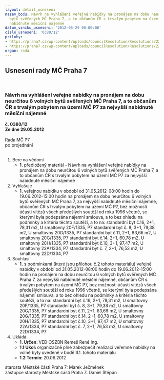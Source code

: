 ```yaml
---
layout: detail_usneseni
nazev_bodu: Návrh na vyhlášení veřejné nabídky na pronájem na dobu neurčitou 6 volných
  bytů svěřených MČ Praha 7, a to občanům ČR s trvalým pobytem na území MČ P7 za nejvyšší
  nabídnuté měsíční nájemné
datum_vzniku_usneseni: '2012-05-29 00:00:00'
cislo_usneseni: '0380/12'
prilohy:
- https://praha7.cz/wp-content/uploads/councilResolution/Resolutions/22810/30-12-r12-0529-sou_6_vol.byt%c5%af_-_podm.doc
- https://praha7.cz/wp-content/uploads/councilResolution/Resolutions/22810/30-12-r12-0529-sou_6_vol.byt%c5%af_-_form.doc
organ: rada
---
```

<div id="ucUsn_pList" class="usn">
	<span><h2>Usnesení rady MČ Praha 7 </h2>
<br></span><div class="standBody">
<span><h3>Návrh na vyhlášení veřejné nabídky na pronájem na dobu neurčitou 6 volných bytů svěřených MČ Praha 7, a to občanům ČR s trvalým pobytem na území MČ P7 za nejvyšší nabídnuté měsíční nájemné</h3></span><div class="center">
		<strong>č. 0380/12</strong><br>
	</div>
<div class="center">
		<strong>Ze dne 29.05.2012</strong><br><br>
	</div>Rada MČ P7<br> po projednání<br><br><ol>
<li>Bere na vědomí<ul><li>
<strong>1.</strong> předložený materiál - Návrh na vyhlášení veřejné nabídky na pronájem na dobu neurčitou 6 volných bytů svěřených MČ Praha 7, a to občanům ČR s trvalým pobytem na území MČ P7 za nejvyšší nabídnuté měsíční nájemné </li></ul>
</li>
<li>Vyhlašuje<ul><li>
<strong>1.</strong> veřejnou nabídku v období od 31.05.2012-08:00 hodin do 19.06.2012-15:00 hodin na pronájem na dobu neurčitou 6 volných bytů svěřených MČ Praha 7, za nejvyšší nabídnuté měsíční nájemné, občanům ČR s trvalým pobytem na území MČ P7, bez možnosti účasti vítězů všech předešlých soutěží od roku 1996 včetně, se kterými byla podepsána nájemní smlouva, a to bez ohledu na podmínky a kritéria těchto soutěží, a to na:                                                                                    standardní byt č.16, 2+1, 78,31 m2, U smaltovny 20F/1335, P7                    standardní byt č.  8, 3+1, 79,38 m2, U smaltovny 20G/1335, P7                 standardní byt č.11, 2+1, 83,66 m2, U smaltovny 20G/1335, P7              standardní byt č.14, 2+1, 60,78 m2, U smaltovny 20H/1335, P7                     standardní byt č.10, 3+1, 97,47 m2, U smaltovny 22A/1334, P7                    standardní byt č.  7, 2+1, 76,53 m2, U smaltovny 22D/1334, P7</li></ul>
</li>
<li>Souhlasí<ul><li>
<strong>1.</strong> s podmínkami (které jsou přílohou č.2 tohoto materiálu) veřejné nabídky v období od 31.05.2012-08:00 hodin do 19.06.2012-15:00 hodin na pronájem na dobu neurčitou 6 volných bytů svěřených MČ Praha 7, za nejvyšší nabídnuté měsíční nájemné, občanům ČR s trvalým pobytem na území MČ P7, bez možnosti účasti vítězů všech předešlých soutěží od roku 1996 včetně, se kterými byla podepsána nájemní smlouva, a to bez ohledu na podmínky a kritéria těchto soutěží, a to na:                                                                                                                                 standardní byt č.16, 2+1, 78,31 m2, U smaltovny 20F/1335, P7                    standardní byt č.  8, 3+1, 79,38 m2, U smaltovny 20G/1335, P7                 standardní byt č.11, 2+1, 83,66 m2, U smaltovny 20G/1335, P7              standardní byt č.14, 2+1, 60,78 m2, U smaltovny 20H/1335, P7                     standardní byt č.10, 3+1, 97,47 m2, U smaltovny 22A/1334, P7                    standardní byt č.  7, 2+1, 76,53 m2, U smaltovny 22D/1334, P7</li></ul>
</li>
<li>Ukládá<ul>
<li>
<strong>1. Určen: </strong>VED OSZBN Remeš René Ing.</li>
<li>
<strong>1.1 Úkol: </strong>organizačně plně zabezpečit realizaci veřemné nabídky na volné byty uvedené v bodě II.1. tohoto materiálu</li>
<li>
<strong>1.2 Termín: </strong>20.06.2012</li>
</ul>
</li>
</ol>starosta Městské části Praha 7: Marek Ječmének<br>zástupce starosty Městské části Praha 7: Daniel Štěpán 
</div>
</div>